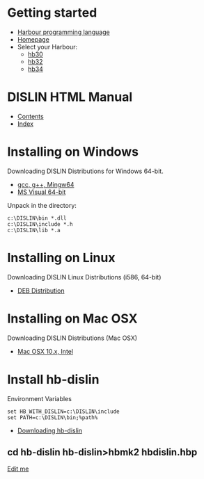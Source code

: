 # Getting started

* [Harbour programming language](https://en.wikipedia.org/wiki/Harbour_(programming_language))
* [Homepage](https://harbour.github.io)
* Select your Harbour:
   - [hb30](https://sourceforge.net/projects/harbour-project/files/)
   - [hb32](https://github.com/harbour/core)
   - [hb34](https://github.com/vszakats/harbour-core)

# DISLIN HTML Manual

- [Contents](https://www.dislin.de/manual/contents.html)
- [Index](https://www.dislin.de/manual/appd.html)

# Installing on Windows

Downloading DISLIN Distributions for Windows 64-bit.

- [gcc, g++, Mingw64](https://ftp.gwdg.de/pub/grafik/dislin/win64/dl_11_mg.zip)
- [MS Visual 64-bit](https://ftp.gwdg.de/pub/grafik/dislin/win64/dl_11_vc.zip)

Unpack in the directory:

```
c:\DISLIN\bin *.dll
c:\DISLIN\include *.h
c:\DISLIN\lib *.a
```

# Installing on Linux

Downloading DISLIN Linux Distributions (i586, 64-bit)

- [DEB Distribution](https://ftp.gwdg.de/pub/grafik/dislin/linux/i586_64/dislin-11.4.linux.i586_64.deb)

# Installing on Mac OSX

Downloading DISLIN Distributions (Mac OSX)

- [Mac OSX 10.x, Intel](https://ftp.gwdg.de/pub/grafik/dislin/darwin/dislin-11.4.darwin.intel.64.tar.gz)

# Install hb-dislin

Environment Variables

```
set HB_WITH_DISLIN=c:\DISLIN\include
set PATH=c:\DISLIN\bin;%path%
```

- [Downloading hb-dislin](https://github.com/rjopek/hb-dislin/archive/refs/heads/master.zip)

cd hb-dislin
hb-dislin>hbmk2 hbdislin.hbp
---

[Edit me](https://github.com/rjopek/hb-dislin/edit/main/examples/README.md)
